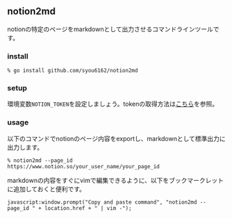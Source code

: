 ## notion2md
notionの特定のページをmarkdownとして出力させるコマンドラインツールです。

### install

```
% go install github.com/syou6162/notion2md
```

### setup
環境変数`NOTION_TOKEN`を設定しましょう。tokenの取得方法は[こちら](https://www.redgregory.com/notion/2020/6/15/9zuzav95gwzwewdu1dspweqbv481s5)を参照。

### usage 
以下のコマンドでnotionのページ内容をexportし、markdownとして標準出力に出力します。

```
% notion2md --page_id https://www.notion.so/your_user_name/your_page_id
```

markdownの内容をすぐにvimで編集できるように、以下をブックマークレットに追加しておくと便利です。

```
javascript:window.prompt("Copy and paste command", "notion2md --page_id " + location.href + " | vim -");
```
